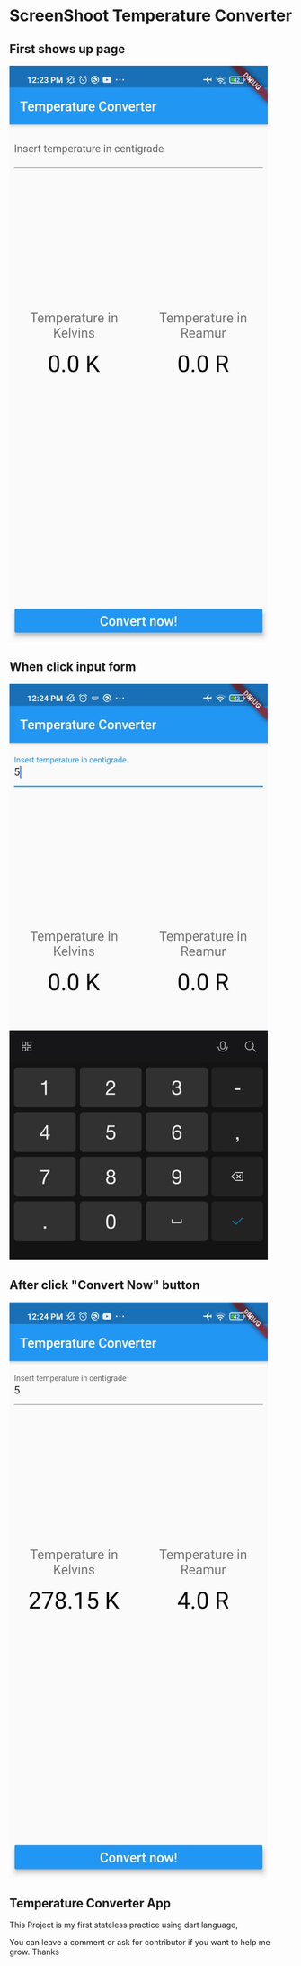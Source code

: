 # ScreenShoot Temperature Converter

## First shows up page
<img src="/images/1.jpeg" title="Screenshot dari HP 1"/>

## When click input form
<img src="/images/2.jpeg" title="Screenshot dari HP 2"/>

## After click "Convert Now" button
<img src="/images/3.jpeg" title="Screenshot dari HP 3"/>

## Temperature Converter App

This Project is my first stateless practice using dart language,

You can leave a comment or ask for contributor if you want to help me grow. Thanks 

